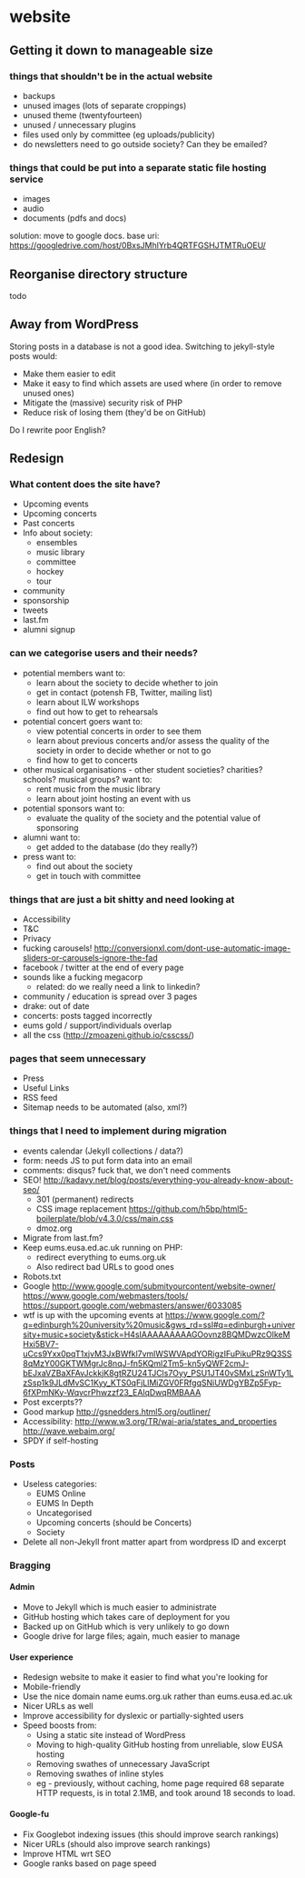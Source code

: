 website
=======

Getting it down to manageable size
----------------------------------

### things that shouldn't be in the actual website

* backups
* unused images (lots of separate croppings)
* unused theme (twentyfourteen)
* unused / unnecessary plugins
* files used only by committee (eg uploads/publicity)
* do newsletters need to go outside society? Can they be emailed?

### things that could be put into a separate static file hosting service

* images
* audio
* documents (pdfs and docs)

solution: move to google docs. base uri:
https://googledrive.com/host/0BxsJMhlYrb4QRTFGSHJTMTRuOEU/

Reorganise directory structure
------------------------------

todo

Away from WordPress
-------------------

Storing posts in a database is not a good idea. Switching to jekyll-style posts would:

* Make them easier to edit
* Make it easy to find which assets are used where (in order to remove unused ones)
* Mitigate the (massive) security risk of PHP
* Reduce risk of losing them (they'd be on GitHub)

Do I rewrite poor English?

Redesign
--------

### What content does the site have?

* Upcoming events
* Upcoming concerts
* Past concerts
* Info about society:
    * ensembles
    * music library
    * committee
    * hockey
    * tour
* community
* sponsorship
* tweets
* last.fm
* alumni signup

### can we categorise users and their needs?

* potential members want to:
    * learn about the society to decide whether to join
    * get in contact (potensh FB, Twitter, mailing list)
    * learn about ILW workshops
    * find out how to get to rehearsals
* potential concert goers want to:
    * view potential concerts in order to see them
    * learn about previous concerts and/or assess the quality of the society
      in order to decide whether or not to go
    * find how to get to concerts
* other musical organisations - other student societies? charities? schools?
  musical groups? want to:
    * rent music from the music library
    * learn about joint hosting an event with us
* potential sponsors want to:
    * evaluate the quality of the society and the potential value of sponsoring
* alumni want to:
    * get added to the database (do they really?)
* press want to:
    * find out about the society
    * get in touch with committee

### things that are just a bit shitty and need looking at

* Accessibility
* T&C
* Privacy
* fucking carousels! http://conversionxl.com/dont-use-automatic-image-sliders-or-carousels-ignore-the-fad
* facebook / twitter at the end of every page
* sounds like a fucking megacorp
    * related: do we really need a link to linkedin?
* community / education is spread over 3 pages
* drake: out of date
* concerts: posts tagged incorrectly
* eums gold / support/individuals overlap
* all the css (http://zmoazeni.github.io/csscss/)

### pages that seem unnecessary

* Press
* Useful Links
* RSS feed
* Sitemap needs to be automated (also, xml?)

### things that I need to implement during migration

* events calendar (Jekyll collections / data?)
* form: needs JS to put form data into an email
* comments: disqus? fuck that, we don't need comments
* SEO! http://kadavy.net/blog/posts/everything-you-already-know-about-seo/
    * 301 (permanent) redirects
    * CSS image replacement https://github.com/h5bp/html5-boilerplate/blob/v4.3.0/css/main.css
    * dmoz.org
* Migrate from last.fm?
* Keep eums.eusa.ed.ac.uk running on PHP:
    * redirect everything to eums.org.uk
    * Also redirect bad URLs to good ones
* Robots.txt
* Google
    http://www.google.com/submityourcontent/website-owner/
    https://www.google.com/webmasters/tools/
    https://support.google.com/webmasters/answer/6033085
* wtf is up with the upcoming events at https://www.google.com/?q=edinburgh%20university%20music&gws_rd=ssl#q=edinburgh+university+music+society&stick=H4sIAAAAAAAAAGOovnz8BQMDwzcOlkeMHxi5BV7-uCcs9Yxx0pqT1xjvM3JxBWfkl7vmlWSWVApdYORigzIFuPikuPRz9Q3SS8qMzY00GKTWMgrJc8nqJ-fn5KQml2Tm5-kn5yQWF2cmJ-bEJxaVZBaXFAvJckkjK8gtRZU24TJCls7Oyy_PSU1JT40vSMxLzSnWTy1LzSsp1k9JLdMvSC1Kyy_KTS0qFjLlMiZGV0FRfgqSNiUWDgYBZp5Fyp-6fXPmNKy-WqvcrPhwzzf23_EAlqDwqRMBAAA 
* Post excerpts??
* Good markup http://gsnedders.html5.org/outliner/
* Accessibility:
    http://www.w3.org/TR/wai-aria/states_and_properties
    http://wave.webaim.org/
* SPDY if self-hosting

### Posts

* Useless categories:
    * EUMS Online
    * EUMS In Depth
    * Uncategorised
    * Upcoming concerts (should be Concerts)
    * Society
* Delete all non-Jekyll front matter apart from wordpress ID and excerpt

### Bragging

#### Admin

* Move to Jekyll which is much easier to administrate
* GitHub hosting which takes care of deployment for you
* Backed up on GitHub which is very unlikely to go down
* Google drive for large files; again, much easier to manage

#### User experience

* Redesign website to make it easier to find what you're looking for
* Mobile-friendly
* Use the nice domain name eums.org.uk rather than eums.eusa.ed.ac.uk
* Nicer URLs as well
* Improve accessibility for dyslexic or partially-sighted users
* Speed boosts from:
    * Using a static site instead of WordPress
    * Moving to high-quality GitHub hosting from unreliable, slow EUSA hosting
    * Removing swathes of unnecessary JavaScript
    * Removing swathes of inline styles
    * eg - previously, without caching, home page required 68 separate HTTP
      requests, is in total 2.1MB, and took around 18 seconds to load.

#### Google-fu

* Fix Googlebot indexing issues (this should improve search rankings)
* Nicer URLs (should also improve search rankings)
* Improve HTML wrt SEO
* Google ranks based on page speed

